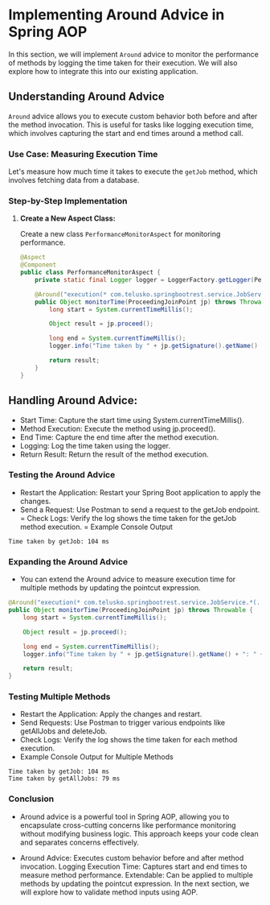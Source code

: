 # Implementing Around Advice in Spring AOP

In this section, we will implement `Around` advice to monitor the performance of methods by logging the time taken for their execution. We will also explore how to integrate this into our existing application.

## Understanding Around Advice

`Around` advice allows you to execute custom behavior both before and after the method invocation. This is useful for tasks like logging execution time, which involves capturing the start and end times around a method call.

### Use Case: Measuring Execution Time

Let's measure how much time it takes to execute the `getJob` method, which involves fetching data from a database.

### Step-by-Step Implementation

1. **Create a New Aspect Class:**

   Create a new class `PerformanceMonitorAspect` for monitoring performance.

   ```java
   @Aspect
   @Component
   public class PerformanceMonitorAspect {
       private static final Logger logger = LoggerFactory.getLogger(PerformanceMonitorAspect.class);

       @Around("execution(* com.telusko.springbootrest.service.JobService.getJob(..))")
       public Object monitorTime(ProceedingJoinPoint jp) throws Throwable {
           long start = System.currentTimeMillis();

           Object result = jp.proceed();

           long end = System.currentTimeMillis();
           logger.info("Time taken by " + jp.getSignature().getName() + ": " + (end - start) + " ms");

           return result;
       }
   }
   ```

## Handling Around Advice:

- Start Time: Capture the start time using System.currentTimeMillis().
- Method Execution: Execute the method using jp.proceed().
- End Time: Capture the end time after the method execution.
- Logging: Log the time taken using the logger.
- Return Result: Return the result of the method execution.

### Testing the Around Advice

- Restart the Application: Restart your Spring Boot application to apply the changes.
- Send a Request: Use Postman to send a request to the getJob endpoint.
  = Check Logs: Verify the log shows the time taken for the getJob method execution.
  = Example Console Output

```plaintext
Time taken by getJob: 104 ms
```

### Expanding the Around Advice

- You can extend the Around advice to measure execution time for multiple methods by updating the pointcut expression.

```java
@Around("execution(* com.telusko.springbootrest.service.JobService.*(..))")
public Object monitorTime(ProceedingJoinPoint jp) throws Throwable {
    long start = System.currentTimeMillis();

    Object result = jp.proceed();

    long end = System.currentTimeMillis();
    logger.info("Time taken by " + jp.getSignature().getName() + ": " + (end - start) + " ms");

    return result;
}
```

### Testing Multiple Methods

- Restart the Application: Apply the changes and restart.
- Send Requests: Use Postman to trigger various endpoints like getAllJobs and deleteJob.
- Check Logs: Verify the log shows the time taken for each method execution.
- Example Console Output for Multiple Methods

```plaintext
Time taken by getJob: 104 ms
Time taken by getAllJobs: 79 ms
```

### Conclusion

- Around advice is a powerful tool in Spring AOP, allowing you to encapsulate cross-cutting concerns like performance monitoring without modifying business logic. This approach keeps your code clean and separates concerns effectively.

- Around Advice: Executes custom behavior before and after method invocation.
  Logging Execution Time: Captures start and end times to measure method performance.
  Extendable: Can be applied to multiple methods by updating the pointcut expression.
  In the next section, we will explore how to validate method inputs using AOP.
